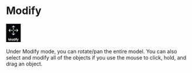 # Modify

![](../.gitbook/assets/modify.jpg)

Under Modify mode, you can rotate/pan the entire model. You can also select and modify all of the objects if you use the mouse to click, hold, and drag an object.


